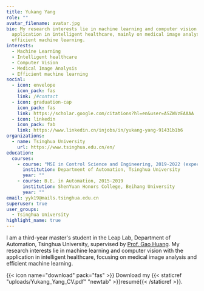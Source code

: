 ```yaml
---
title: Yukang Yang
role: ""
avatar_filename: avatar.jpg
bio: My research interests lie in machine learning and computer vision with the
  application in intelligent healthcare, mainly on medical image analysis and
  efficient machine learning.
interests:
  - Machine Learning
  - Intelligent healthcare
  - Computer Vision
  - Medical Image Analysis
  - Efficient machine learning
social:
  - icon: envelope
    icon_pack: fas
    link: /#contact
  - icon: graduation-cap
    icon_pack: fas
    link: https://scholar.google.com/citations?hl=en&user=ASZWVzEAAAA
  - icon: linkedin
    icon_pack: fab
    link: https://www.linkedin.cn/injobs/in/yukang-yang-91431b1b6
organizations:
  - name: Tsinghua University
    url: https://www.tsinghua.edu.cn/en/
education:
  courses:
    - course: "MSE in Control Science and Engineering, 2019-2022 (expected) "
      institution: Department of Automation, Tsinghua University
      year: ""
    - course: B.E. in Automation, 2015-2019
      institution: ShenYuan Honors College, Beihang University
      year: ""
email: yyk19@mails.tsinghua.edu.cn
superuser: true
user_groups:
  - Tsinghua University
highlight_name: true
---
```

I am a third-year master's student in the Leap Lab, Department of Automation, Tsinghua University, supervised by [Prof. Gao Huang](http://www.gaohuang.net/). My research interests lie in machine learning and computer vision with the application in intelligent healthcare, focusing on medical image analysis and efficient machine learning.

{{< icon name="download" pack="fas" >}} Download my {{< staticref "uploads/Yukang_Yang_CV.pdf" "newtab" >}}resumé{{< /staticref >}}.
